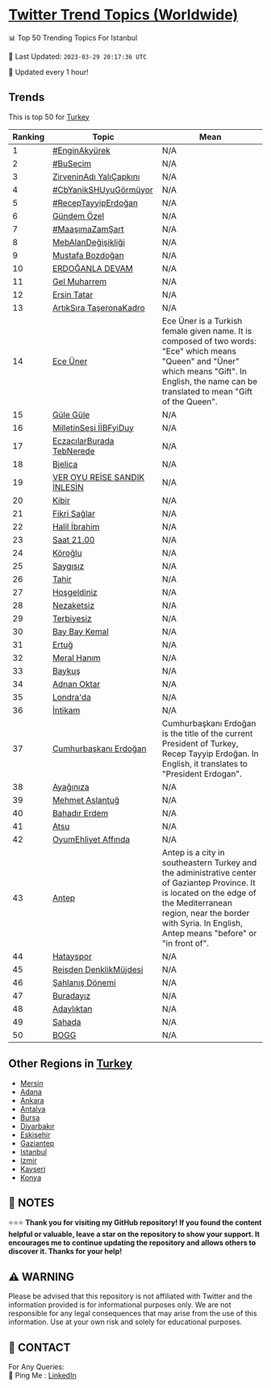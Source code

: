 [Twitter Trend Topics (Worldwide)](https://github.com/ErcinDedeoglu/Twitter-Trend-Topics)
==========


📊 Top 50 Trending Topics For Istanbul

📆 Last Updated: `2023-03-29 20:17:36 UTC`

🔧 Updated every 1 hour!


## Trends

This is top 50 for [Turkey](</Turkey>)

| Ranking | Topic | Mean |
| ------- | ------------ | ------------ |
| 1 | [#EnginAkyürek](http://twitter.com/search?q=%23EnginAky%c3%bcrek) | N/A |
| 2 | [#BuSecim](http://twitter.com/search?q=%23BuSecim) | N/A |
| 3 | [ZirveninAdı YalıÇapkını](http://twitter.com/search?q=ZirveninAd%c4%b1+Yal%c4%b1%c3%87apk%c4%b1n%c4%b1) | N/A |
| 4 | [#CbYanikSHUyuGörmüyor](http://twitter.com/search?q=%23CbYanikSHUyuG%c3%b6rm%c3%bcyor) | N/A |
| 5 | [#RecepTayyipErdoğan](http://twitter.com/search?q=%23RecepTayyipErdo%c4%9fan) | N/A |
| 6 | [Gündem Özel](http://twitter.com/search?q=G%c3%bcndem+%c3%96zel) | N/A |
| 7 | [#MaaşımaZamŞart](http://twitter.com/search?q=%23Maa%c5%9f%c4%b1maZam%c5%9eart) | N/A |
| 8 | [MebAlanDeğişikliği](http://twitter.com/search?q=MebAlanDe%c4%9fi%c5%9fikli%c4%9fi) | N/A |
| 9 | [Mustafa Bozdoğan](http://twitter.com/search?q=Mustafa+Bozdo%c4%9fan) | N/A |
| 10 | [ERDOĞANLA DEVAM](http://twitter.com/search?q=ERDO%c4%9eANLA+DEVAM) | N/A |
| 11 | [Gel Muharrem](http://twitter.com/search?q=Gel+Muharrem) | N/A |
| 12 | [Ersin Tatar](http://twitter.com/search?q=Ersin+Tatar) | N/A |
| 13 | [ArtıkSıra TaşeronaKadro](http://twitter.com/search?q=Art%c4%b1kS%c4%b1ra+Ta%c5%9feronaKadro) | N/A |
| 14 | [Ece Üner](http://twitter.com/search?q=Ece+%c3%9cner) | Ece Üner is a Turkish female given name. It is composed of two words: "Ece" which means "Queen" and "Üner" which means "Gift". In English, the name can be translated to mean "Gift of the Queen". |
| 15 | [Güle Güle](http://twitter.com/search?q=G%c3%bcle+G%c3%bcle) | N/A |
| 16 | [MilletinSesi İİBFyiDuy](http://twitter.com/search?q=MilletinSesi+%c4%b0%c4%b0BFyiDuy) | N/A |
| 17 | [EczacılarBurada TebNerede](http://twitter.com/search?q=Eczac%c4%b1larBurada+TebNerede) | N/A |
| 18 | [Bjelica](http://twitter.com/search?q=Bjelica) | N/A |
| 19 | [VER OYU REİSE SANDIK İNLESİN](http://twitter.com/search?q=VER+OYU+RE%c4%b0SE+SANDIK+%c4%b0NLES%c4%b0N) | N/A |
| 20 | [Kibir](http://twitter.com/search?q=Kibir) | N/A |
| 21 | [Fikri Sağlar](http://twitter.com/search?q=Fikri+Sa%c4%9flar) | N/A |
| 22 | [Halil İbrahim](http://twitter.com/search?q=Halil+%c4%b0brahim) | N/A |
| 23 | [Saat 21.00](http://twitter.com/search?q=Saat+21.00) | N/A |
| 24 | [Köroğlu](http://twitter.com/search?q=K%c3%b6ro%c4%9flu) | N/A |
| 25 | [Saygısız](http://twitter.com/search?q=Sayg%c4%b1s%c4%b1z) | N/A |
| 26 | [Tahir](http://twitter.com/search?q=Tahir) | N/A |
| 27 | [Hoşgeldiniz](http://twitter.com/search?q=Ho%c5%9fgeldiniz) | N/A |
| 28 | [Nezaketsiz](http://twitter.com/search?q=Nezaketsiz) | N/A |
| 29 | [Terbiyesiz](http://twitter.com/search?q=Terbiyesiz) | N/A |
| 30 | [Bay Bay Kemal](http://twitter.com/search?q=Bay+Bay+Kemal) | N/A |
| 31 | [Ertuğ](http://twitter.com/search?q=Ertu%c4%9f) | N/A |
| 32 | [Meral Hanım](http://twitter.com/search?q=Meral+Han%c4%b1m) | N/A |
| 33 | [Baykuş](http://twitter.com/search?q=Bayku%c5%9f) | N/A |
| 34 | [Adnan Oktar](http://twitter.com/search?q=Adnan+Oktar) | N/A |
| 35 | [Londra'da](http://twitter.com/search?q=Londra%27da) | N/A |
| 36 | [İntikam](http://twitter.com/search?q=%c4%b0ntikam) | N/A |
| 37 | [Cumhurbaşkanı Erdoğan](http://twitter.com/search?q=Cumhurba%c5%9fkan%c4%b1+Erdo%c4%9fan) | Cumhurbaşkanı Erdoğan is the title of the current President of Turkey, Recep Tayyip Erdoğan. In English, it translates to "President Erdogan". |
| 38 | [Ayağınıza](http://twitter.com/search?q=Aya%c4%9f%c4%b1n%c4%b1za) | N/A |
| 39 | [Mehmet Aslantuğ](http://twitter.com/search?q=Mehmet+Aslantu%c4%9f) | N/A |
| 40 | [Bahadır Erdem](http://twitter.com/search?q=Bahad%c4%b1r+Erdem) | N/A |
| 41 | [Atsu](http://twitter.com/search?q=Atsu) | N/A |
| 42 | [OyumEhliyet Affında](http://twitter.com/search?q=OyumEhliyet+Aff%c4%b1nda) | N/A |
| 43 | [Antep](http://twitter.com/search?q=Antep) | Antep is a city in southeastern Turkey and the administrative center of Gaziantep Province. It is located on the edge of the Mediterranean region, near the border with Syria. In English, Antep means "before" or "in front of". |
| 44 | [Hatayspor](http://twitter.com/search?q=Hatayspor) | N/A |
| 45 | [Reisden DenklikMüjdesi](http://twitter.com/search?q=Reisden+DenklikM%c3%bcjdesi) | N/A |
| 46 | [Şahlanış Dönemi](http://twitter.com/search?q=%c5%9eahlan%c4%b1%c5%9f+D%c3%b6nemi) | N/A |
| 47 | [Buradayız](http://twitter.com/search?q=Buraday%c4%b1z) | N/A |
| 48 | [Adaylıktan](http://twitter.com/search?q=Adayl%c4%b1ktan) | N/A |
| 49 | [Sahada](http://twitter.com/search?q=Sahada) | N/A |
| 50 | [BOGG](http://twitter.com/search?q=BOGG) | N/A |



## Other Regions in [Turkey](</Turkey>)

* [Mersin](</Turkey/Mersin.md>)
* [Adana](</Turkey/Adana.md>)
* [Ankara](</Turkey/Ankara.md>)
* [Antalya](</Turkey/Antalya.md>)
* [Bursa](</Turkey/Bursa.md>)
* [Diyarbakır](</Turkey/Diyarbakır.md>)
* [Eskişehir](</Turkey/Eskişehir.md>)
* [Gaziantep](</Turkey/Gaziantep.md>)
* [Istanbul](</Turkey/Istanbul.md>)
* [Izmir](</Turkey/Izmir.md>)
* [Kayseri](</Turkey/Kayseri.md>)
* [Konya](</Turkey/Konya.md>)



## 📝 NOTES

⭐⭐⭐ **Thank you for visiting my GitHub repository! If you found the content helpful or valuable, leave a star on the repository to show your support. It encourages me to continue updating the repository and allows others to discover it. Thanks for your help!**


## ⚠️ WARNING

Please be advised that this repository is not affiliated with Twitter and the information provided is for informational purposes only. We are not responsible for any legal consequences that may arise from the use of this information. Use at your own risk and solely for educational purposes.


## 📨 CONTACT

 For Any Queries:  
            🏓 Ping Me : [LinkedIn](https://www.linkedin.com/in/ercindedeoglu/)
